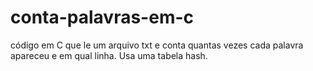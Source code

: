 # conta-palavras-em-c
código em C que le um arquivo txt e conta quantas vezes cada palavra apareceu e em qual linha. Usa uma tabela hash.
